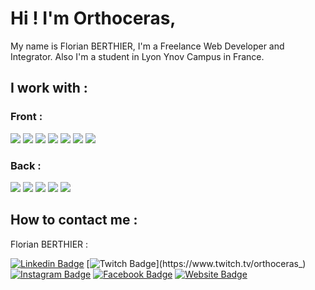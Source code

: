 # Hi ! I'm Orthoceras,

My name is Florian BERTHIER, I'm a Freelance Web Developer and Integrator. Also I'm a student in Lyon Ynov Campus in France.

## I work with :

### Front : 

![](https://img.shields.io/badge/HTML5-E34F26?style=for-the-badge&logo=html5&logoColor=white)
![](https://img.shields.io/badge/CSS3-1572B6?style=for-the-badge&logo=css3&logoColor=white)
![](https://img.shields.io/badge/Scss-CC6699?style=for-the-badge&logo=sass&logoColor=white)
![](https://img.shields.io/badge/JavaScript-323330?style=for-the-badge&logo=javascript&logoColor=F7DF1E)
![](https://img.shields.io/badge/Flutter-02569B?style=for-the-badge&logo=flutter&logoColor=white)
![](https://img.shields.io/badge/React-20232A?style=for-the-badge&logo=react&logoColor=61DAFB)
![](https://img.shields.io/badge/Wordpress-21759B?style=for-the-badge&logo=wordpress&logoColor=white)

### Back :

![](https://img.shields.io/badge/PHP-777BB4?style=for-the-badge&logo=php&logoColor=white)
![](https://img.shields.io/badge/Symfony-000000?style=for-the-badge&logo=Symfony&logoColor=white)
![](https://img.shields.io/badge/MySQL-00000F?style=for-the-badge&logo=mysql&logoColor=white)
![](https://img.shields.io/badge/MongoDB-4EA94B?style=for-the-badge&logo=mongodb&logoColor=white)
![](https://img.shields.io/badge/Airtable-18BFFF?style=for-the-badge&logo=airtable&logoColor=white)

## How to contact me :

Florian BERTHIER :

[![Linkedin Badge](https://img.shields.io/badge/-LinkedIn-blue?style=for-the-badge&logo=Linkedin&logoColor=blue&color=black&link=https://www.linkedin.com/in/%E2%98%91-florian-berthier-105ba2179/)](https://www.linkedin.com/in/%E2%98%91-florian-berthier-105ba2179/)
[![Twitch Badge](https://img.shields.io/badge/-Twitch-violet?style=for-the-badge&logo=Twitch&l&color=black&link=https://www.twitch.tv/orthoceras_)](https://www.twitch.tv/orthoceras_)
[![Instagram Badge](https://img.shields.io/badge/-Instagram-E4405F?style=for-the-badge&logo=Instagram&l&color=black&link=https://www.instagram.com/flo_brthr/)](https://www.instagram.com/flo_brthr/)
[![Facebook Badge](https://img.shields.io/badge/-Facebook-1877F2?style=for-the-badge&logo=Instagram&l&color=black&link=https://www.facebook.com/florianbrthr)](https://www.facebook.com/florianbrthr)
[![Website Badge](https://img.shields.io/badge/-Website-white?style=for-the-badge&logo=website&l&color=black&link=https://florian-berthier.com)](https://florian-berthier.com)
